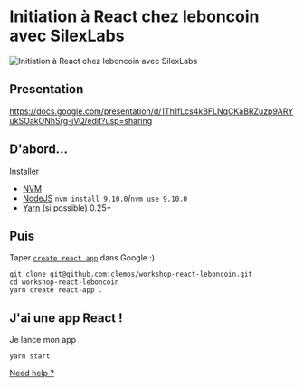 # Initiation à React chez leboncoin avec SilexLabs

![Initiation à React chez leboncoin avec SilexLabs](https://secure.meetupstatic.com/photos/event/7/1/0/9/highres_474928937.jpeg)

## Presentation
https://docs.google.com/presentation/d/1Th1fLcs4kBFLNqCKaBRZuzp9ARYukSOakONhSrg-jVQ/edit?usp=sharing

## D'abord...

Installer
* [NVM](https://github.com/creationix/nvm#installation)
* [NodeJS](https://nodejs.org) `nvm install 9.10.0`/`nvm use 9.10.0`
* [Yarn](https://yarnpkg.com) (si possible) 0.25+

## Puis

Taper [`create react app`](https://github.com/facebook/create-react-app) dans Google :)

```
git clone git@github.com:clemos/workshop-react-leboncoin.git
cd workshop-react-leboncoin
yarn create react-app .
```

## J'ai une app React !

Je lance mon app
```
yarn start
```
[Need help ?](./README.create-react-app.md)